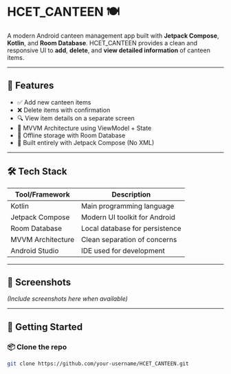 # HCET_CANTEEN 🍽️

A modern Android canteen management app built with **Jetpack Compose**, **Kotlin**, and **Room Database**. HCET_CANTEEN provides a clean and responsive UI to **add**, **delete**, and **view detailed information** of canteen items.

---

## 🚀 Features

- ✅ Add new canteen items
- ❌ Delete items with confirmation
- 🔍 View item details on a separate screen
- 🧠 MVVM Architecture using ViewModel + State
- 💾 Offline storage with Room Database
- 🎨 Built entirely with Jetpack Compose (No XML)

---

## 🛠 Tech Stack

| Tool/Framework      | Description                        |
|---------------------|------------------------------------|
| Kotlin              | Main programming language          |
| Jetpack Compose     | Modern UI toolkit for Android      |
| Room Database       | Local database for persistence     |
| MVVM Architecture   | Clean separation of concerns       |
| Android Studio      | IDE used for development           |

---

## 📸 Screenshots

*(Include screenshots here when available)*

---

## 🏁 Getting Started

### 📦 Clone the repo
```bash
git clone https://github.com/your-username/HCET_CANTEEN.git
